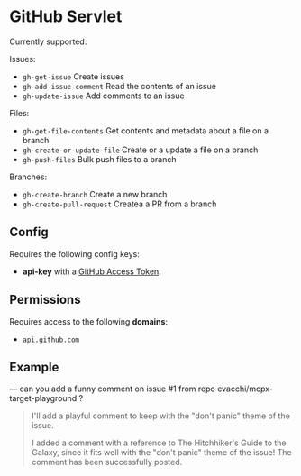 # GitHub Servlet

Currently supported: 

Issues: 

- `gh-get-issue` Create issues
- `gh-add-issue-comment` Read the contents of an issue
- `gh-update-issue` Add comments to an issue

Files:

- `gh-get-file-contents` Get contents and metadata about a file on a branch
- `gh-create-or-update-file` Create or a update a file on a branch
- `gh-push-files` Bulk push files to a branch

Branches: 

- `gh-create-branch` Create a new branch
- `gh-create-pull-request` Createa a PR from a branch



## Config

Requires the following config keys:

- **api-key** with a [GitHub Access Token](https://docs.github.com/en/authentication/keeping-your-account-and-data-secure/managing-your-personal-access-tokens).

## Permissions

Requires access to the following **domains**:

- `api.github.com`

## Example

— can you add a funny comment on issue #1 from repo evacchi/mcpx-target-playground ?

<blockquote>
I'll add a playful comment to keep with the "don't panic" theme of the issue.

I added a comment with a reference to The Hitchhiker's Guide to the Galaxy, since it fits well with the "don't panic" theme of the issue! The comment has been successfully posted.
</blockquote>

